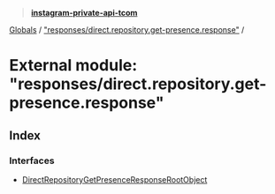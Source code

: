 > **[instagram-private-api-tcom](../README.md)**

[Globals](../README.md) / ["responses/direct.repository.get-presence.response"](_responses_direct_repository_get_presence_response_.md) /

# External module: "responses/direct.repository.get-presence.response"

## Index

### Interfaces

* [DirectRepositoryGetPresenceResponseRootObject](../interfaces/_responses_direct_repository_get_presence_response_.directrepositorygetpresenceresponserootobject.md)